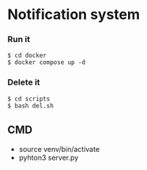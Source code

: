 # Notification system

### Run it
```
$ cd docker 
$ docker compose up -d 
```
### Delete it 
```
$ cd scripts 
$ bash del.sh
```
## CMD
* source venv/bin/activate
* pyhton3 server.py
